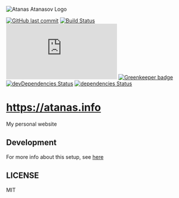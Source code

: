 ![Atanas Atanasov Logo](https://github.com/scriptex/atanas.info/blob/master/icons/icon-512x512.png)

[![GitHub last commit](https://img.shields.io/github/last-commit/scriptex/atanas.info.svg)](https://github.com/scriptex/atanas.info/commits/master)
[![Build Status](https://travis-ci.org/scriptex/atanas.info.svg?branch=master)](https://travis-ci.org/scriptex/atanas.info)
[![Analytics](https://ga-beacon.appspot.com/UA-83446952-1/github.com/scriptex/atanas.info/README.md)](https://github.com/scriptex/atanas.info/)
[![Greenkeeper badge](https://badges.greenkeeper.io/scriptex/atanas.info.svg)](https://greenkeeper.io/)
[![devDependencies Status](https://david-dm.org/scriptex/atanas.info/dev-status.svg)](https://david-dm.org/scriptex/atanas.info?type=dev)
[![dependencies Status](https://david-dm.org/scriptex/atanas.info/status.svg)](https://david-dm.org/scriptex/atanas.info)

# https://atanas.info

My personal website

## Development

For more info about this setup, see [here](https://github.com/scriptex/webpack-mpa)

## LICENSE

MIT
